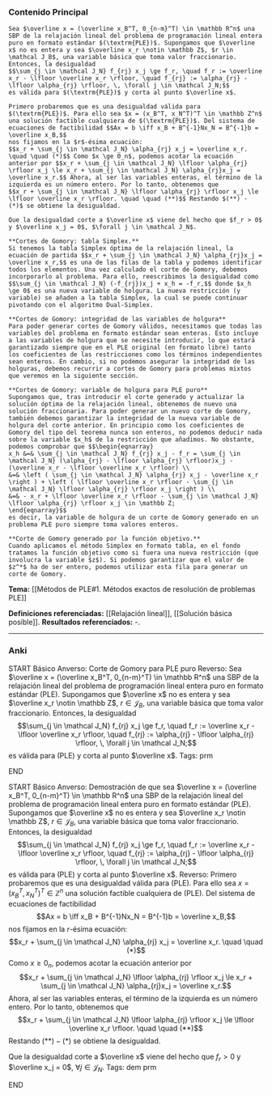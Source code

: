 ### Contenido Principal

```ad-theorem
Sea $\overline x = (\overline x_B^T, 0_{n-m}^T) \in \mathbb R^n$ una SBP de la relajación lineal del problema de programación lineal entera puro en formato estándar $(\textrm{PLE})$. Supongamos que $\overline x$ no es entera y sea $\overline x_r \notin \mathbb Z$, $r \in \mathcal J_B$, una variable básica que toma valor fraccionario. Entonces, la desigualdad
$$\sum_{j \in \mathcal J_N} f_{rj} x_j \ge f_r, \quad f_r := \overline x_r - \lfloor \overline x_r \rfloor, \quad f_{rj} := \alpha_{rj} - \lfloor \alpha_{rj} \rfloor, \, \forall j \in \mathcal J_N;$$
es válida para $(\textrm{PLE})$ y corta al punto $\overline x$.
```

```ad-proof
Primero probaremos que es una desigualdad válida para $(\textrm{PLE})$. Para ello sea $x = (x_B^T, x_N^T)^T \in \mathbb Z^n$ una solución factible cualquiera de $(\textrm{PLE})$. Del sistema de ecuaciones de factibilidad $$Ax = b \iff x_B + B^{-1}Nx_N = B^{-1}b = \overline x_B,$$
nos fijamos en la $r$-ésima ecuación:
$$x_r + \sum_{j \in \mathcal J_N} \alpha_{rj} x_j = \overline x_r. \quad \quad (*)$$ Como $x \ge 0_n$, podemos acotar la ecuación anterior por $$x_r + \sum_{j \in \mathcal J_N} \lfloor \alpha_{rj} \rfloor x_j \le x_r + \sum_{j \in \mathcal J_N} \alpha_{rj}x_j = \overline x_r.$$ Ahora, al ser las variables enteras, el término de la izquierda es un número entero. Por lo tanto, obtenemos que
$$x_r + \sum_{j \in \mathcal J_N} \lfloor \alpha_{rj} \rfloor x_j \le \lfloor \overline x_r \rfloor. \quad \quad (**)$$ Restando $(**) - (*)$ se obtiene la desigualdad.

Que la desigualdad corte a $\overline x$ viene del hecho que $f_r > 0$ y $\overline x_j = 0$, $\forall j \in \mathcal J_N$.
```

```ad-note
**Cortes de Gomory: tabla Simplex.**
Si tenemos la tabla Simplex óptima de la relajación lineal, la ecuación de partida $$x_r + \sum_{j \in \mathcal J_N} \alpha_{rj}x_j = \overline x_r,$$ es una de las filas de la tabla y podemos identificar todos los elementos. Una vez calculado el corte de Gomory, debemos incorporarlo al problema. Para ello, reescribimos la desigualdad como $$\sum_{j \in \mathcal J_N} (-f_{rj})x_j + x_h = -f_r,$$ donde $x_h \ge 0$ es una nueva variable de holgura. La nueva restricción (y variable) se añaden a la tabla Simplex, la cual se puede continuar pivotando con el algoritmo Dual-Simplex.
```

```ad-note
**Cortes de Gomory: integridad de las variables de holgura**
Para poder generar cortes de Gomory válidos, necesitamos que todas las variables del problema en formato estándar sean enteras. Esto incluye a las variables de holgura que se necesite introducir, lo que estará garantizado siempre que en el PLE original (en formato libre) tanto los coeficientes de las restricciones como los términos independientes sean enteros. En cambio, si no podemos asegurar la integridad de las holguras, debemos recurrir a cortes de Gomory para problemas mixtos que veremos en la siguiente sección.
```

```ad-note
**Cortes de Gomory: variable de holgura para PLE puro**
Supongamos que, tras introducir el corte generado y actualizar la solución óptima de la relajación lineal, obtenemos de nuevo una solución fraccionaria. Para poder generar un nuevo corte de Gomory, también debemos garantizar la integridad de la nueva variable de holgura del corte anterior. En principio como los coeficientes de Gomory del tipo del teorema nunca son enteros, no podemos deducir nada sobre la variable $x_h$ de la restricción que añadimos. No obstante, podemos comprobar que $$\begin{eqnarray} 
x_h &=& \sum_{j \in \mathcal J_N} f_{rj} x_j - f_r = \sum_{j \in \mathcal J_N} (\alpha_{rj} - \lfloor \alpha_{rj} \rfloor)x_j - (\overline x_r - \lfloor \overline x_r \rfloor) \\
&=& \left ( \sum_{j \in \mathcal J_N} \alpha_{rj} x_j - \overline x_r \right ) + \left ( \lfloor \overline x_r \rfloor - \sum_{j \in \mathcal J_N} \lfloor \alpha_{rj} \rfloor x_j \right ) \\
&=& - x_r + \lfloor \overline x_r \rfloor - \sum_{j \in \mathcal J_N} \lfloor \alpha_{rj} \rfloor x_j \in \mathbb Z;
\end{eqnarray}$$
es decir, la variable de holgura de un corte de Gomory generado en un problema PLE puro siempre toma valores enteros.
```

```ad-note
**Corte de Gomory generado por la función objetivo.**
Cuando aplicamos el método Simplex en formato tabla, en el fondo tratamos la función objetivo como si fuera una nueva restricción (que involucra la variable $z$). Si podemos garantizar que el valor de $z^*$ ha de ser entero, podemos utilizar esta fila para generar un corte de Gomory.
```

**Tema:** [[Métodos de PLE#1. Métodos exactos de resolución de problemas PLE]]

**Definiciones referenciadas:** [[Relajación lineal]], [[Solución básica posible]].
**Resultados referenciados:** -.

---
### Anki

START
Básico
Anverso: Corte de Gomory para PLE puro
Reverso: Sea $\overline x = (\overline x_B^T, 0_{n-m}^T) \in \mathbb R^n$ una SBP de la relajación lineal del problema de programación lineal entera puro en formato estándar $(\textrm{PLE})$. Supongamos que $\overline x$ no es entera y sea $\overline x_r \notin \mathbb Z$, $r \in \mathcal J_B$, una variable básica que toma valor fraccionario. Entonces, la desigualdad
$$\sum_{j \in \mathcal J_N} f_{rj} x_j \ge f_r, \quad f_r := \overline x_r - \lfloor \overline x_r \rfloor, \quad f_{rj} := \alpha_{rj} - \lfloor \alpha_{rj} \rfloor, \, \forall j \in \mathcal J_N;$$
es válida para $(\textrm{PLE})$ y corta al punto $\overline x$.
Tags: prm
<!--ID: 1734607182706-->
END

START
Básico
Anverso: Demostración de que sea $\overline x = (\overline x_B^T, 0_{n-m}^T) \in \mathbb R^n$ una SBP de la relajación lineal del problema de programación lineal entera puro en formato estándar $(\textrm{PLE})$. Supongamos que $\overline x$ no es entera y sea $\overline x_r \notin \mathbb Z$, $r \in \mathcal J_B$, una variable básica que toma valor fraccionario. Entonces, la desigualdad
$$\sum_{j \in \mathcal J_N} f_{rj} x_j \ge f_r, \quad f_r := \overline x_r - \lfloor \overline x_r \rfloor, \quad f_{rj} := \alpha_{rj} - \lfloor \alpha_{rj} \rfloor, \, \forall j \in \mathcal J_N;$$
es válida para $(\textrm{PLE})$ y corta al punto $\overline x$.
Reverso: Primero probaremos que es una desigualdad válida para $(\textrm{PLE})$. Para ello sea $x = (x_B^T, x_N^T)^T \in \mathbb Z^n$ una solución factible cualquiera de $(\textrm{PLE})$. Del sistema de ecuaciones de factibilidad $$Ax = b \iff x_B + B^{-1}Nx_N = B^{-1}b = \overline x_B,$$
nos fijamos en la $r$-ésima ecuación:
$$x_r + \sum_{j \in \mathcal J_N} \alpha_{rj} x_j = \overline x_r. \quad \quad (*)$$ Como $x \ge 0_n$, podemos acotar la ecuación anterior por $$x_r + \sum_{j \in \mathcal J_N} \lfloor \alpha_{rj} \rfloor x_j \le x_r + \sum_{j \in \mathcal J_N} \alpha_{rj}x_j = \overline x_r.$$ Ahora, al ser las variables enteras, el término de la izquierda es un número entero. Por lo tanto, obtenemos que
$$x_r + \sum_{j \in \mathcal J_N} \lfloor \alpha_{rj} \rfloor x_j \le \lfloor \overline x_r \rfloor. \quad \quad (**)$$ Restando $(**) - (*)$ se obtiene la desigualdad.

Que la desigualdad corte a $\overline x$ viene del hecho que $f_r > 0$ y $\overline x_j = 0$, $\forall j \in \mathcal J_N$.
Tags: dem prm
<!--ID: 1734607182710-->
END

